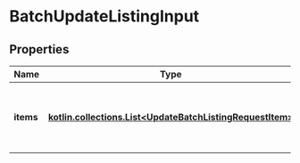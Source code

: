
# BatchUpdateListingInput

## Properties
| Name | Type | Description | Notes |
| ------------ | ------------- | ------------- | ------------- |
| **items** | [**kotlin.collections.List&lt;UpdateBatchListingRequestItem&gt;**](UpdateBatchListingRequestItem.md) | An array of items that should be associated with the batch |  |



